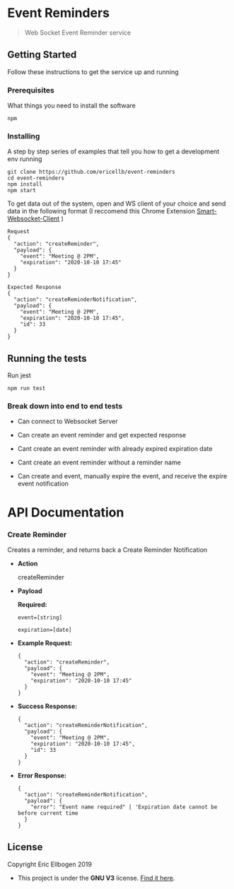 # Event Reminders

> Web Socket Event Reminder service

## Getting Started

Follow these instructions to get the service up and running

### Prerequisites

What things you need to install the software

```
npm
```

### Installing

A step by step series of examples that tell you how to get a development env running

```
git clone https://github.com/ericellb/event-reminders
cd event-reminders
npm install
npm start
```

To get data out of the system, open and WS client of your choice and send data in the following format (I reccomend this Chrome Extension [Smart-Websocket-Client](https://chrome.google.com/webstore/detail/smart-websocket-client/omalebghpgejjiaoknljcfmglgbpocdp) )

```
Request
{
  "action": "createReminder",
  "payload": {
    "event": "Meeting @ 2PM",
    "expiration": "2020-10-10 17:45"
  }
}

Expected Response
{
  "action": "createReminderNotification",
  "payload": {
    "event": "Meeting @ 2PM",
    "expiration": "2020-10-10 17:45",
    "id": 33
  }
}

```

## Running the tests

Run jest

```
npm run test
```

### Break down into end to end tests

- Can connect to Websocket Server

- Can create an event reminder and get expected response

- Cant create an event reminder with already expired expiration date

- Cant create an event reminder without a reminder name

- Can create and event, manually expire the event, and receive the expire event notification

# API Documentation

### Create Reminder

Creates a reminder, and returns back a Create Reminder Notification

- **Action**

  createReminder

- **Payload**

  **Required:**

  `event=[string]`

  `expiration=[date]`

* **Example Request:**

  ```
  {
    "action": "createReminder",
    "payload": {
      "event": "Meeting @ 2PM",
      "expiration": "2020-10-10 17:45"
    }
  }
  ```

* **Success Response:**

  ```
  {
    "action": "createReminderNotification",
    "payload": {
      "event": "Meeting @ 2PM",
      "expiration": "2020-10-10 17:45",
      "id": 33
    }
  }
  ```

* **Error Response:**
  ```
  {
    "action": "createReminderNotification",
    "payload": {
      "error": "Event name required" | 'Expiration date cannot be before current time
    }
  }
  ```

## License

Copyright Eric Ellbogen 2019

- This project is under the **GNU V3** license. [Find it here](https://github.com/ericellb/event-reminders/blob/master/LICENSE).
